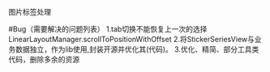 图片标签处理

#Bug（需要解决的问题列表）
  1.tab切换不能恢复上一次的选择  LinearLayoutManager.scrollToPositionWithOffset
  2.将StickerSeriesView与业务数据独立，作为lib使用,封装开源并优化其(代码)。
  3.优化、精简、部分工具类代码，删除多余的资源